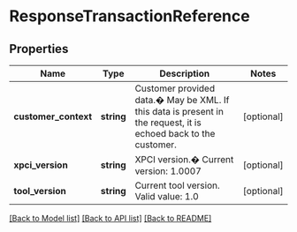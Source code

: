 # ResponseTransactionReference

## Properties
Name | Type | Description | Notes
------------ | ------------- | ------------- | -------------
**customer_context** | **string** | Customer provided data.� May be XML. If this data is present in the request, it is echoed back to the customer. | [optional] 
**xpci_version** | **string** | XPCI version.� Current version: 1.0007 | [optional] 
**tool_version** | **string** | Current tool version.  Valid value: 1.0 | [optional] 

[[Back to Model list]](../../README.md#documentation-for-models) [[Back to API list]](../../README.md#documentation-for-api-endpoints) [[Back to README]](../../README.md)

